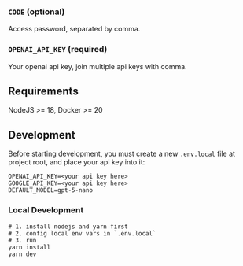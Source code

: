 ### `CODE` (optional)

Access password, separated by comma.

### `OPENAI_API_KEY` (required)

Your openai api key, join multiple api keys with comma.


## Requirements

NodeJS >= 18, Docker >= 20

## Development

Before starting development, you must create a new `.env.local` file at project root, and place your api key into it:

```
OPENAI_API_KEY=<your api key here>
GOOGLE_API_KEY=<your api key here>
DEFAULT_MODEL=gpt-5-nano
```

### Local Development

```shell
# 1. install nodejs and yarn first
# 2. config local env vars in `.env.local`
# 3. run
yarn install
yarn dev
```